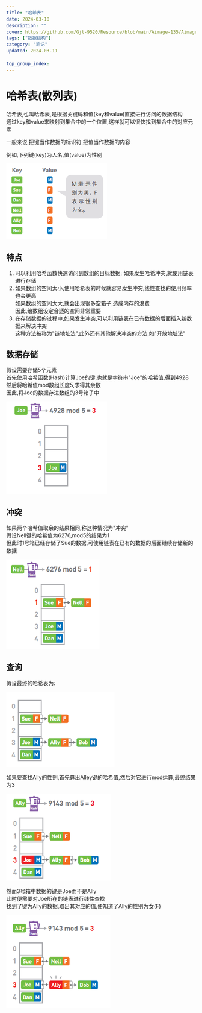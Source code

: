 ```yaml
---
title: "哈希表"
date: 2024-03-10
description: ""
cover: https://github.com/Gjt-9520/Resource/blob/main/Aimage-135/Aimage24.jpg?raw=true
tags: ["数据结构"]
category: "笔记"
updated: 2024-03-11

top_group_index:
---
```


# 哈希表(散列表)

哈希表,也叫哈希表,是根据关键码和值(key和value)直接进行访问的数据结构         
通过key和value来映射到集合中的一个位置,这样就可以很快找到集合中的对应元素

一般来说,把键当作数据的标识符,把值当作数据的内容

例如,下列键(key)为人名,值(value)为性别

![哈希表](../images/散列表.png)

## 特点

1. 可以利用哈希函数快速访问到数组的目标数据; 如果发生哈希冲突,就使用链表进行存储
2. 如果数组的空间太小,使用哈希表的时候就容易发生冲突,线性查找的使用频率也会更高              
如果数组的空间太大,就会出现很多空箱子,造成内存的浪费                 
因此,给数组设定合适的空间非常重要
3. 在存储数据的过程中,如果发生冲突,可以利用链表在已有数据的后面插入新数据来解决冲突         
这种方法被称为"链地址法",此外还有其他解决冲突的方法,如"开放地址法"       

## 数据存储

假设需要存储5个元素        
首先使用哈希函数(Hash)计算Joe的键,也就是字符串"Joe"的哈希值,得到4928          
然后将哈希值mod数组长度5,求得其余数                 
因此,将Joe的数据存进数组的3号箱子中                  

![哈希表数据存储](../images/散列表数据存储.png)

## 冲突

如果两个哈希值取余的结果相同,称这种情况为"冲突"                         
假设Nell键的哈希值为6276,mod5的结果为1                 
但此时1号箱已经存储了Sue的数据,可使用链表在已有的数据的后面继续存储新的数据          

![哈希表冲突](../images/散列表冲突.png)

## 查询

假设最终的哈希表为: 

![哈希表查询1](../images/散列表查询1.png)

如果要查找Ally的性别,首先算出Alley键的哈希值,然后对它进行mod运算,最终结果为3  

![哈希表查询2](../images/散列表查询2.png)

然而3号箱中数据的键是Joe而不是Ally               
此时便需要对Joe所在的链表进行线性查找                  
找到了键为Ally的数据,取出其对应的值,便知道了Ally的性别为女(F)

![哈希表查询3](../images/散列表查询3.png)